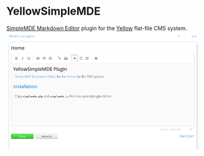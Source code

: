 # YellowSimpleMDE
[SimpleMDE Markdown Editor](https://github.com/NextStepWebs/simplemde-markdown-editor) plugin for the [Yellow](https://github.com/datenstrom/yellow) flat-file CMS system.
![](screenshot.png)
